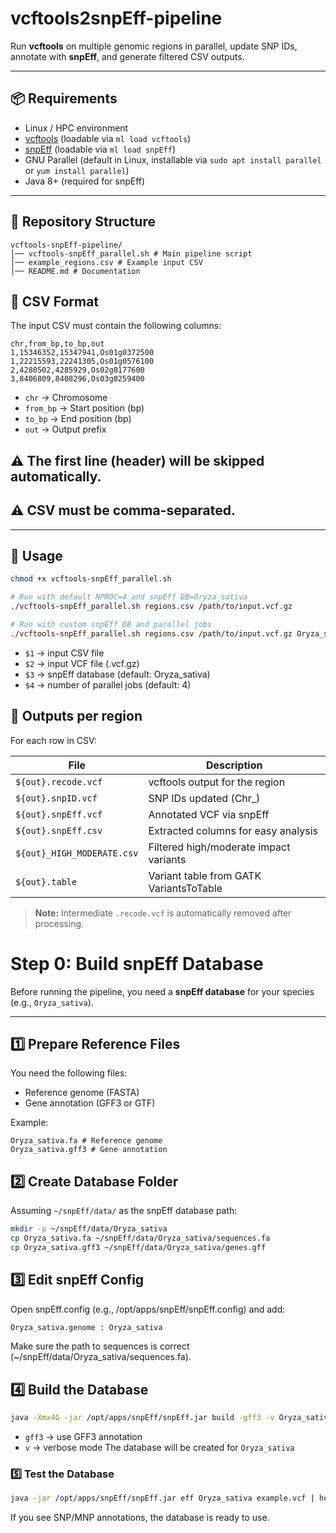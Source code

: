 # vcftools2snpEff-pipeline

Run **vcftools** on multiple genomic regions in parallel, update SNP IDs, annotate with **snpEff**, and generate filtered CSV outputs.

---

## 📦 Requirements

- Linux / HPC environment  
- [vcftools](https://vcftools.github.io/) (loadable via `ml load vcftools`)  
- [snpEff](https://pcingola.github.io/SnpEff/) (loadable via `ml load snpEff`)  
- GNU Parallel (default in Linux, installable via `sudo apt install parallel` or `yum install parallel`)
- Java 8+ (required for snpEff) 

---

## 📂 Repository Structure
```
vcftools-snpEff-pipeline/
│── vcftools-snpEff_parallel.sh # Main pipeline script
│── example_regions.csv # Example input CSV
│── README.md # Documentation

```
## 📝 CSV Format
The input CSV must contain the following columns:

```
chr,from_bp,to_bp,out
1,15346352,15347941,Os01g0372500
1,22215593,22241305,Os01g0576100
2,4280502,4285929,Os02g0177600
3,8406809,8408296,Os03g0259400
```

- `chr` → Chromosome  
- `from_bp` → Start position (bp)  
- `to_bp` → End position (bp)  
- `out` → Output prefix  

## ⚠️ The first line (header) will be skipped automatically.
## ⚠️ CSV must be comma-separated.
---

## 🚀 Usage

```bash
chmod +x vcftools-snpEff_parallel.sh

# Run with default NPROC=4 and snpEff DB=Oryza_sativa
./vcftools-snpEff_parallel.sh regions.csv /path/to/input.vcf.gz

# Run with custom snpEff DB and parallel jobs
./vcftools-snpEff_parallel.sh regions.csv /path/to/input.vcf.gz Oryza_sativa 8
```
- `$1` → input CSV file
- `$2` → input VCF file (.vcf.gz)
- `$3` → snpEff database (default: Oryza_sativa)
- `$4` → number of parallel jobs (default: 4)

## 📌 Outputs per region

For each row in CSV:

| File | Description |
|------|------------|
| `${out}.recode.vcf` | vcftools output for the region |
| `${out}.snpID.vcf` | SNP IDs updated (Chr<chrom>_<pos>) |
| `${out}.snpEff.vcf` | Annotated VCF via snpEff |
| `${out}.snpEff.csv` | Extracted columns for easy analysis |
| `${out}_HIGH_MODERATE.csv` | Filtered high/moderate impact variants |
| `${out}.table` | Variant table from GATK VariantsToTable | 

> **Note:** Intermediate `.recode.vcf` is automatically removed after processing.

# Step 0: Build snpEff Database

Before running the pipeline, you need a **snpEff database** for your species (e.g., `Oryza_sativa`).

---

## 1️⃣ Prepare Reference Files

You need the following files:

- Reference genome (FASTA)
- Gene annotation (GFF3 or GTF)

Example:

```
Oryza_sativa.fa # Reference genome
Oryza_sativa.gff3 # Gene annotation
```
## 2️⃣ Create Database Folder

Assuming `~/snpEff/data/` as the snpEff database path:
```bash
mkdir -p ~/snpEff/data/Oryza_sativa
cp Oryza_sativa.fa ~/snpEff/data/Oryza_sativa/sequences.fa
cp Oryza_sativa.gff3 ~/snpEff/data/Oryza_sativa/genes.gff
```
## 3️⃣ Edit snpEff Config

Open snpEff.config (e.g., /opt/apps/snpEff/snpEff.config) and add:

```bash
Oryza_sativa.genome : Oryza_sativa
```
Make sure the path to sequences is correct (~/snpEff/data/Oryza_sativa/sequences.fa).

## 4️⃣ Build the Database
```bash
java -Xmx4G -jar /opt/apps/snpEff/snpEff.jar build -gff3 -v Oryza_sativa
```
- `gff3` → use GFF3 annotation
- `v` → verbose mode
The database will be created for `Oryza_sativa`

### 5️⃣ Test the Database
```bash
java -jar /opt/apps/snpEff/snpEff.jar eff Oryza_sativa example.vcf | head
```
If you see SNP/MNP annotations, the database is ready to use.